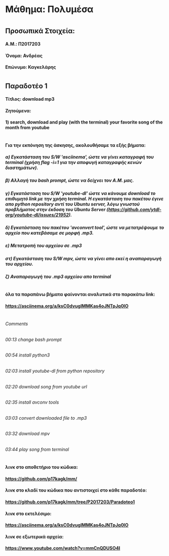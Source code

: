 # Μάθημα: Πολυμέσα
#
## Προσωπικά Στοιχεία:
#### A.M.: Π2017203
#### Όνομα: Ανδρέας
#### Επώνυμο: Καγκελάρης
#
## Παραδοτέο 1
#### Τίτλος: download mp3 
#### Ζητούμενα: 
#### 1) search, download and play (with the terminal) your favorite song of the month from youtube
#
#### Για την εκπόνηση της άσκησης, ακολουθήσαμε τα εξής βήματα:
##### α) Εγκατάσταση του S/W 'asciinema', ώστε να γίνει καταγραφή του terminal (χρήση flag -i=1 για την αποφυγή καταγραφής κενών διαστημάτων).
##### β) Αλλαγή του bash prompt, ώστε να δείχνει τον Α.Μ. μας.
##### γ) Εγκατάσταση του S/W 'youtube-dl' ώστε να κάνουμε download το επιθυμητό link με την χρήση terminal. Η εγκατάσταση του πακέτου έγινε απο python repository αντί του Ubuntu server, λόγω γνωστού προβλήματος στην έκδοση του Ubuntu Server (https://github.com/ytdl-org/youtube-dl/issues/21952). 
##### δ) Εγκατάσταση του πακέτου 'avconvert tool', ώστε να μετατρέψουμε το αρχείο που κατεβάσαμε σε μορφή .mp3.
##### ε) Μετατροπή του αρχείου σε .mp3
##### στ) Εγκατάσταση του S/W mpv, ώστε να γίνει απο εκεί η αναπαραγωγή του αρχείου.
##### ζ) Αναπαραγωγή του .mp3 αρχείου απο terminal
#
#### όλα τα παραπάνω βήματα φαίνονται αναλυτικά στο παρακάτω link:
#### https://asciinema.org/a/ksC0dvuglMMKas4oJNTpJq0lO
#
###### Comments 
###### 00:13 change bash prompt
###### 00:54 install python3
###### 02:03 install youtube-dl from python repository
###### 02:20 download song from youtube url
###### 02:35 install avconv tools
###### 03:03 convert downloaded file to .mp3
###### 03:32 download mpv
###### 03:44 play song from terminal
#
#### λινκ στο αποθετήριο του κώδικα:
#### https://github.com/p17kagk/mm/
#### λινκ στο κλαδί του κώδικα που αντιστοιχεί στο κάθε παραδοτέο:
#### https://github.com/p17kagk/mm/tree/P2017203/Paradoteo1
#### λινκ στο εκτελέσιμο:
#### https://asciinema.org/a/ksC0dvuglMMKas4oJNTpJq0lO
#### λινκ σε εξωτερικά αρχεία:
#### https://www.youtube.com/watch?v=mmCnQDUSO4I















